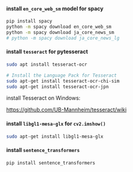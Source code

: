 #### install `en_core_web_sm` model for spacy

```bash
pip install spacy
python -m spacy download en_core_web_sm
python -m spacy download ja_core_news_sm
# python -m spacy download ja_core_news_lg
```

#### install `tesseract` for pytesseract

```bash
sudo apt install tesseract-ocr

# Install the Language Pack for Tesseract
sudo apt-get install tesseract-ocr-chi-sim
sudo apt-get install tesseract-ocr-jpn
```

install Tesseract on Windows:

<https://github.com/UB-Mannheim/tesseract/wiki>

#### install `libgl1-mesa-glx` for `cv2.imshow()`

```bash
sudo apt-get install libgl1-mesa-glx
```

#### install `sentence_transformers`

```bash
pip install sentence_transformers
```
